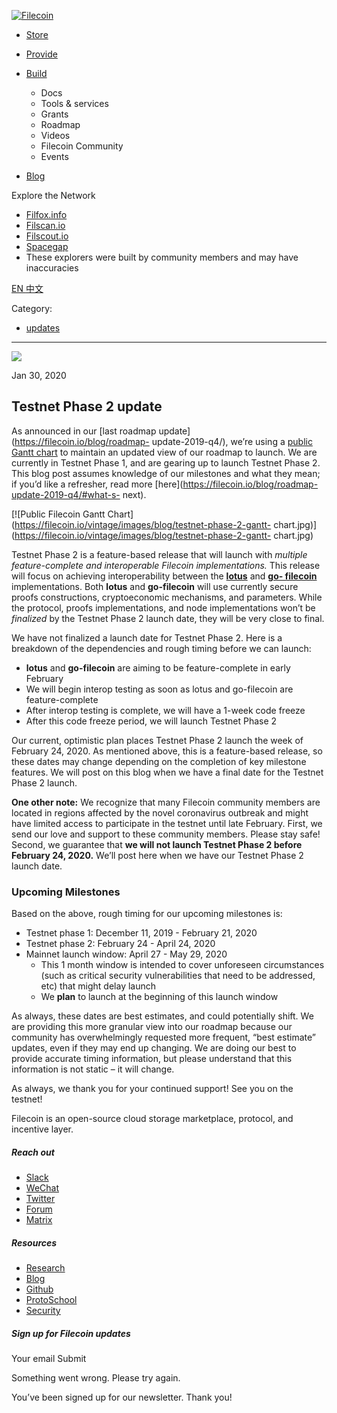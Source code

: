 [ ![Filecoin](../../../images/filecoin-logo.svg) ](../../../)

  * [Store](../../../store/)
  * [Provide](../../../provide/)
  * [Build](../../../build/)

    * Docs
    * Tools & services
    * Grants
    * Roadmap
    * Videos
    * Filecoin Community
    * Events

  * [Blog](../../../blog/)

Explore the Network

  * [Filfox.info](https://filfox.info/en)
  * [Filscan.io](https://filscan.io/#/tipset/chain)
  * [Filscout.io](https://filscout.io/en/)
  * [Spacegap](https://spacegap.github.io)
  * These explorers were built by community members and may have inaccuracies

[ EN ](../../../en) [ 中文 ](../../../zh-cn)

Category:

  * [updates](../../../blog/updates)

  *   *   * 

![](../../../images/icons/social/share.svg)

Jan 30, 2020  

## Testnet Phase 2 update

As announced in our [last roadmap update](https://filecoin.io/blog/roadmap-
update-2019-q4/), we’re using a [public Gantt
chart](https://app.instagantt.com/shared/s/1152992274307505/latest) to
maintain an updated view of our roadmap to launch. We are currently in Testnet
Phase 1, and are gearing up to launch Testnet Phase 2. This blog post assumes
knowledge of our milestones and what they mean; if you’d like a refresher,
read more [here](https://filecoin.io/blog/roadmap-update-2019-q4/#what-s-
next).

[![Public Filecoin Gantt
Chart](https://filecoin.io/vintage/images/blog/testnet-phase-2-gantt-
chart.jpg)](https://filecoin.io/vintage/images/blog/testnet-phase-2-gantt-
chart.jpg)

Testnet Phase 2 is a feature-based release that will launch with _multiple
feature-complete and interoperable Filecoin implementations._ This release
will focus on achieving interoperability between the
[**lotus**](https://github.com/filecoin-project/lotus/) and [**go-
filecoin**](https://github.com/filecoin-project/go-filecoin/) implementations.
Both **lotus** and **go-filecoin** will use currently secure proofs
constructions, cryptoeconomic mechanisms, and parameters. While the protocol,
proofs implementations, and node implementations won’t be _finalized_ by the
Testnet Phase 2 launch date, they will be very close to final.

We have not finalized a launch date for Testnet Phase 2. Here is a breakdown
of the dependencies and rough timing before we can launch:

  * **lotus** and **go-filecoin** are aiming to be feature-complete in early February
  * We will begin interop testing as soon as lotus and go-filecoin are feature-complete
  * After interop testing is complete, we will have a 1-week code freeze
  * After this code freeze period, we will launch Testnet Phase 2

Our current, optimistic plan places Testnet Phase 2 launch the week of
February 24, 2020. As mentioned above, this is a feature-based release, so
these dates may change depending on the completion of key milestone features.
We will post on this blog when we have a final date for the Testnet Phase 2
launch.

**One other note:** We recognize that many Filecoin community members are
located in regions affected by the novel coronavirus outbreak and might have
limited access to participate in the testnet until late February. First, we
send our love and support to these community members. Please stay safe!
Second, we guarantee that **we will not launch Testnet Phase 2 before February
24, 2020.** We’ll post here when we have our Testnet Phase 2 launch date.

### Upcoming Milestones

Based on the above, rough timing for our upcoming milestones is:

  * Testnet phase 1: December 11, 2019 - February 21, 2020
  * Testnet phase 2: February 24 - April 24, 2020
  * Mainnet launch window: April 27 - May 29, 2020 
    * This 1 month window is intended to cover unforeseen circumstances (such as critical security vulnerabilities that need to be addressed, etc) that might delay launch
    * We **plan** to launch at the beginning of this launch window

As always, these dates are best estimates, and could potentially shift. We are
providing this more granular view into our roadmap because our community has
overwhelmingly requested more frequent, “best estimate” updates, even if they
may end up changing. We are doing our best to provide accurate timing
information, but please understand that this information is not static – it
will change.

As always, we thank you for your continued support! See you on the testnet!

Filecoin is an open-source cloud storage marketplace, protocol, and incentive
layer.

##### Reach out

  * [Slack ](https://filecoin.io/slack)
  * [WeChat  ](https://weixin.qq.com/r/1xz54Y-EctINrcuC90nF)
  * [Twitter ](https://twitter.com/Filecoin)
  * [Forum ](https://github.com/filecoin-project/community#forums)
  * [Matrix ](https://riot.im/app/#/group/+filecoin:matrix.org)

##### Resources

  * [Research](https://research.filecoin.io/)
  * [Blog](https://filecoin.io/blog/)
  * [Github](https://github.com/filecoin-project)
  * [ProtoSchool](https://proto.school/course/filecoin)
  * [Security](https://security.filecoin.io/)

##### Sign up for Filecoin updates

Your email Submit

Something went wrong. Please try again.

You’ve been signed up for our newsletter. Thank you!

